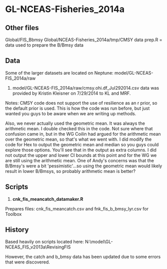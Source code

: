 GL-NCEAS-Fisheries_2014a
====

## Other files
Global/FIS_Bbmsy
Global/NCEAS-Fisheries_2014a/tmp/CMSY data prep.R  = data used to prepare the B/Bmsy data

## Data
Some of the larger datasets are located on Neptune: model/GL-NCEAS-FIS_2014a/raw

1. model/GL-NCEAS-FIS_2014a/raw/cmsy.ohi.df_Jul292014.csv data was provided by Kristin Kleisner on 7/29/2014 to KL and MRF.

Notes: CMSY code does not support the use of resilience as an r prior, so the default prior is used. This is how the code was run before, but just wanted you guys to be aware when we are writing up methods.

Also, we never actually used the geometric mean. It was always the arithmetic mean. I double checked this in the code. Not sure where that confusion came in, but in the WG Coilin had argued for the arithmetic mean over the geometric mean, so that's what we went with. I did modify the code for Hex to output the geometric mean and median so you guys could explore those options. You'll see that in the output as extra columns. I did not output the upper and lower CI bounds at this point and for the WG we are still using the arithmetic mean. One of Andy's concerns was that the B/Bmsy's were a bit 'pessimistic'...so using the geometric mean would likely result in lower B/Bmsys, so probably arithmetic mean is better?

## Scripts

1. **cnk_fis_meancatch_datamaker.R** 

Prepares files: cnk_fis_meancatch.csv and fnk_fis_b_bmsy_lyr.csv for Toolbox    


## History
Based heavily on scripts located here: N:\model\GL-NCEAS_FIS_v2013a\RevisingFIS

However, the catch and b_bmsy data has been updated due to some errors that were discovered.
